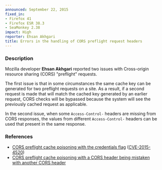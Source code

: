 ```yaml
---
announced: September 22, 2015
fixed_in:
- Firefox 41
- Firefox ESR 38.3
- SeaMonkey 2.38
impact: High
reporter: Ehsan Akhgari
title: Errors in the handling of CORS preflight request headers
---
```


<h3>Description</h3>

<p>Mozilla developer <strong>Ehsan Akhgari</strong> reported two issues with Cross-origin
resource sharing (CORS) "preflight" requests.</p>

<p>The first issue is that in some circumstances the same cache key can be generated for
two preflight requests on a site. As a result, if a second request is made that will match
the cached key generated by an earlier request, CORS checks will be bypassed because the
system will see the previously cached request as applicable.</p>

<p>In the second issue, when some <code>Access-Control-</code> headers are missing from
CORS responses, the values from different <code>Access-Control-</code> headers can be used
that present in the same response. </p>

<h3>References</h3>

<ul>
  <li><a href="https://bugzilla.mozilla.org/show_bug.cgi?id=1200856">
       CORS preflight cache poisoning with the credentials flag</a>
(<a href="http://cve.mitre.org/cgi-bin/cvename.cgi?name=CVE-2015-4520"
class="ex-ref">CVE-2015-4520</a>)</li>
  <li><a href="https://bugzilla.mozilla.org/show_bug.cgi?id=1200869">
       CORS preflight cache poisoning with a CORS header being mistaken with another CORS
header</a></li>
</ul>

